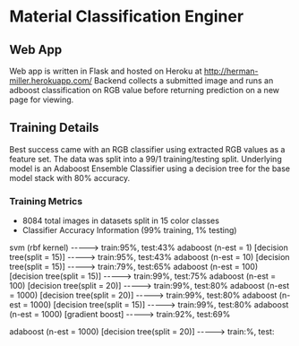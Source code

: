 # Material Classification Enginer

## Web App
Web app is written in Flask and hosted on Heroku at http://herman-miller.herokuapp.com/
Backend collects a submitted image and runs an adboost classification on RGB value before returning prediction on a new page for viewing.

## Training Details
Best success came with an RGB classifier using extracted RGB values as a feature set. The data was split into a 99/1 training/testing split. Underlying model is an Adaboost Ensemble Classifier using a decision tree for the base model stack with 80% accuracy.

### Training Metrics
- 8084 total images in datasets split in 15 color classes
- Classifier Accuracy Information (99% training, 1% testing)

svm (rbf kernel) -----> train:95%, test:43%
adaboost (n-est = 1) [decision tree(split = 15)] -----> train:95%, test:43%
adaboost (n-est = 10) [decision tree(split = 15)] -----> train:79%, test:65%
adaboost (n-est = 100) [decision tree(split = 15)] -----> train:99%, test:75%
adaboost (n-est = 100) [decision tree(split = 20)] -----> train:99%, test:80%
adaboost (n-est = 1000) [decision tree(split = 20)] -----> train:99%, test:80%
adaboost (n-est = 1000) [decision tree(split = 15)] -----> train:99%, test:80%
adaboost (n-est = 1000) [gradient boost] -----> train:92%, test:69%

adaboost (n-est = 1000) [decision tree(split = 20)] -----> train:%, test:
